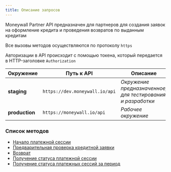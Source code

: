 ```yaml
---
title: Описание запросов
---
```

Moneywall Partner API предназначен для партнеров для создания заявок на оформление кредита и проведения возвратов по выданным кредитам

Все вызовы методов осуществляются по протоколу `https`

Авторизации в API происходит с помощью токена, который передается в HTTP-заголовке `Authorization`

| Окружение | Путь к API     | Описание |
| -----------| ----------------| ----------|
| **staging**    | `https://dev.moneywall.io/api` | _Окружение предназначенное, для тестирования и разработки_ |
| **production** | `https://moneywall.io/api`     | _Рабочее окружение_ |

### Список методов
* [Начало платежной сессии](method_descriptions/payments/init)
* [Предварительная проверка кредитной заявки](method_descriptions/credit_applications/validate)
* [Возврат](method_descriptions/payments/refund)
* [Получение статуса платежной сессии](method_descriptions/payments/state)
* [Получение статуса платежных сессий за период](method_descriptions/payments/states)
